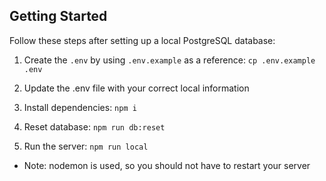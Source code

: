 ## Getting Started

Follow these steps after setting up a local PostgreSQL database:

1. Create the `.env` by using `.env.example` as a reference: `cp .env.example .env`
2. Update the .env file with your correct local information
3. Install dependencies: `npm i`
4. Reset database: `npm run db:reset`

5. Run the server: `npm run local`

- Note: nodemon is used, so you should not have to restart your server
